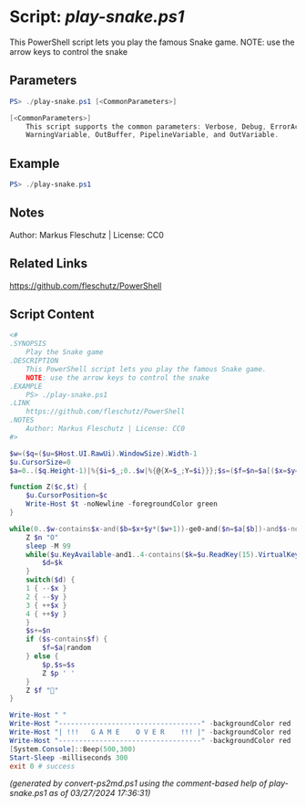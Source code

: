 Script: *play-snake.ps1*
========================

This PowerShell script lets you play the famous Snake game.
NOTE: use the arrow keys to control the snake

Parameters
----------
```powershell
PS> ./play-snake.ps1 [<CommonParameters>]

[<CommonParameters>]
    This script supports the common parameters: Verbose, Debug, ErrorAction, ErrorVariable, WarningAction, 
    WarningVariable, OutBuffer, PipelineVariable, and OutVariable.
```

Example
-------
```powershell
PS> ./play-snake.ps1

```

Notes
-----
Author: Markus Fleschutz | License: CC0

Related Links
-------------
https://github.com/fleschutz/PowerShell

Script Content
--------------
```powershell
<#
.SYNOPSIS
	Play the Snake game
.DESCRIPTION
	This PowerShell script lets you play the famous Snake game.
	NOTE: use the arrow keys to control the snake
.EXAMPLE
	PS> ./play-snake.ps1
.LINK
	https://github.com/fleschutz/PowerShell
.NOTES
	Author: Markus Fleschutz | License: CC0
#>

$w=($q=($u=$Host.UI.RawUi).WindowSize).Width-1
$u.CursorSize=0
$a=0..($q.Height-1)|%{$i=$_;0..$w|%{@{X=$_;Y=$i}}};$s=($f=$n=$a[($x=$y=$d=3)]),$n

function Z($c,$t) {
	$u.CursorPosition=$c
	Write-Host $t -noNewline -foregroundColor green
}

while(0..$w-contains$x-and($b=$x+$y*($w+1))-ge0-and($n=$a[$b])-and$s-notcontains$n) {
	Z $n "O"
	sleep -M 99
	while($u.KeyAvailable-and1..4-contains($k=$u.ReadKey(15).VirtualKeyCode-36)-and$d%2-ne$k%2) {
		$d=$k
	}
	switch($d) {
	1 { --$x }
	2 { --$y }
	3 { ++$x }
	4 { ++$y }
	}
	$s+=$n
	if ($s-contains$f) {
		$f=$a|random
	} else {
		$p,$s=$s
		Z $p ' '
	}
	Z $f "🔶"
}

Write-Host " "
Write-Host "-----------------------------------" -backgroundColor red
Write-Host "| !!!   G A M E    O V E R    !!! |" -backgroundColor red
Write-Host "-----------------------------------" -backgroundColor red
[System.Console]::Beep(500,300)
Start-Sleep -milliseconds 300
exit 0 # success
```

*(generated by convert-ps2md.ps1 using the comment-based help of play-snake.ps1 as of 03/27/2024 17:36:31)*
